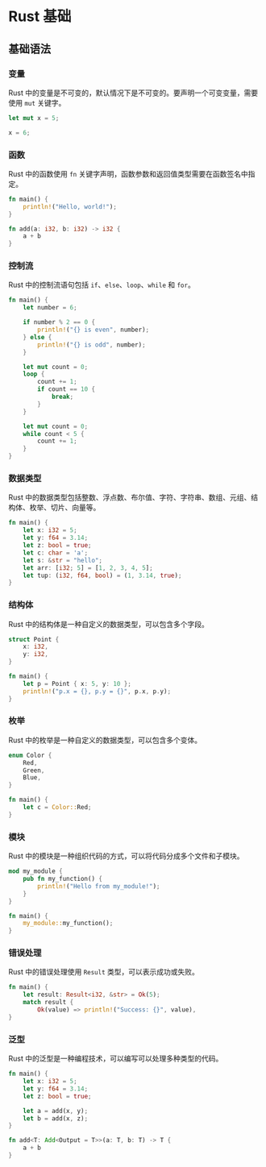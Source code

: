 # Rust 基础

## 基础语法

### 变量

Rust 中的变量是不可变的，默认情况下是不可变的。要声明一个可变变量，需要使用 `mut` 关键字。

```rust
let mut x = 5;

x = 6;
```

### 函数

Rust 中的函数使用 `fn` 关键字声明，函数参数和返回值类型需要在函数签名中指定。

```rust
fn main() {
    println!("Hello, world!");
}

fn add(a: i32, b: i32) -> i32 {
    a + b
}
```

### 控制流

Rust 中的控制流语句包括 `if`、`else`、`loop`、`while` 和 `for`。

```rust
fn main() {
    let number = 6;

    if number % 2 == 0 {
        println!("{} is even", number);
    } else {
        println!("{} is odd", number);
    }

    let mut count = 0;
    loop {
        count += 1;
        if count == 10 {
            break;
        }
    }

    let mut count = 0;
    while count < 5 {
        count += 1;
    }
}
```

### 数据类型

Rust 中的数据类型包括整数、浮点数、布尔值、字符、字符串、数组、元组、结构体、枚举、切片、向量等。

```rust
fn main() {
    let x: i32 = 5;
    let y: f64 = 3.14;
    let z: bool = true;
    let c: char = 'a';
    let s: &str = "hello";
    let arr: [i32; 5] = [1, 2, 3, 4, 5];
    let tup: (i32, f64, bool) = (1, 3.14, true);
}
```

### 结构体

Rust 中的结构体是一种自定义的数据类型，可以包含多个字段。

```rust
struct Point {
    x: i32,
    y: i32,
}

fn main() {
    let p = Point { x: 5, y: 10 };
    println!("p.x = {}, p.y = {}", p.x, p.y);
}
```

### 枚举

Rust 中的枚举是一种自定义的数据类型，可以包含多个变体。

```rust
enum Color {
    Red,
    Green,
    Blue,
}

fn main() {
    let c = Color::Red;
}
```

### 模块

Rust 中的模块是一种组织代码的方式，可以将代码分成多个文件和子模块。

```rust
mod my_module {
    pub fn my_function() {
        println!("Hello from my_module!");
    }
}

fn main() {
    my_module::my_function();
}
```

### 错误处理

Rust 中的错误处理使用 `Result` 类型，可以表示成功或失败。

```rust
fn main() {
    let result: Result<i32, &str> = Ok(5);
    match result {
        Ok(value) => println!("Success: {}", value),
}
```

### 泛型

Rust 中的泛型是一种编程技术，可以编写可以处理多种类型的代码。

```rust
fn main() {
    let x: i32 = 5;
    let y: f64 = 3.14;
    let z: bool = true;

    let a = add(x, y);
    let b = add(x, z);
}

fn add<T: Add<Output = T>>(a: T, b: T) -> T {
    a + b
}
```
